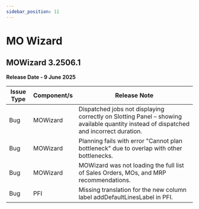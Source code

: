 ```yaml
---
sidebar_position: 11
---
```


# MO Wizard

## MOWizard 3.2506.1

**Release Date - 9 June 2025**

| Issue Type | Component/s | Release Note |
| --- | --- | --- |
| Bug | MOWizard | Dispatched jobs not displaying correctly on Slotting Panel – showing available quantity instead of dispatched and incorrect duration. |
| Bug | MOWizard | Planning fails with error "Cannot plan bottleneck" due to overlap with other bottlenecks. |
| Bug | MOWizard | MOWizard was not loading the full list of Sales Orders, MOs, and MRP recommendations. |
| Bug | PFI | Missing translation for the new column label addDefaultLinesLabel in PFI. |

